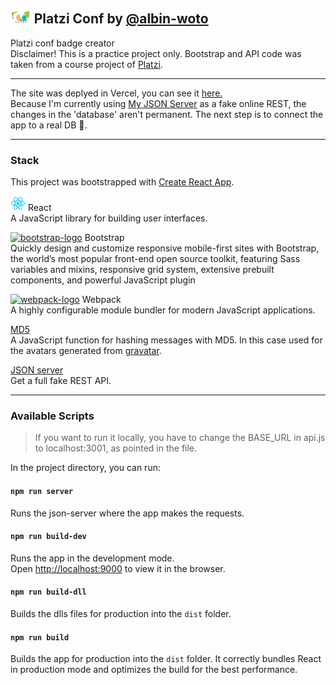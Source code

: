 ## <img src="./src/images/logo.svg" alt="logo" height="24px"> Platzi Conf by [@albin-woto](https://www.linkedin.com/in/albin-wotoszyn)

Platzi conf badge creator  
Disclaimer! This is a practice project only. Bootstrap and API code was taken from a course project of [Platzi](https://platzi.com/).

---

The site was deplyed in Vercel, you can see it [here.](https://platzi-conf-three.vercel.app/)  
Because I'm currently using [My JSON Server](https://my-json-server.typicode.com/) as a fake online REST, the changes in the 'database' aren't permanent. The next step is to connect the app to a real DB 🚀.

---

### Stack

This project was bootstrapped with [Create React App](https://github.com/facebook/create-react-app).

<a href="https://reactjs.org/"><img src="https://raw.githubusercontent.com/albin-woto/blog-redux/master/public/react.png" alt="react-logo" height="24px"></a>
React  
A JavaScript library for building user interfaces.

<a href="https://getbootstrap.com/"><img src="https://v5.getbootstrap.com/docs/5.0/assets/brand/bootstrap-logo-shadow.png" alt="bootstrap-logo" height="24px"></a>
Bootstrap  
Quickly design and customize responsive mobile-first sites with Bootstrap, the world’s most popular front-end open source toolkit, featuring Sass variables and mixins, responsive grid system, extensive prebuilt components, and powerful JavaScript plugin

<a href="https://webpack.js.org/"><img src="https://raw.githubusercontent.com/webpack/media/master/logo/icon.png" alt="webpack-logo" height="24px"></a>
Webpack  
A highly configurable module bundler for modern JavaScript applications.

[MD5](https://www.npmjs.com/package/md5)  
A JavaScript function for hashing messages with MD5. In this case used for the avatars generated from [gravatar](https://gravatar.com).

[JSON server](https://www.npmjs.com/package/json-server)  
Get a full fake REST API.

---

### Available Scripts

> If you want to run it locally, you have to change the BASE_URL in api.js to localhost:3001, as pointed in the file.

In the project directory, you can run:

#### `npm run server`

Runs the json-server where the app makes the requests.

#### `npm run build-dev`

Runs the app in the development mode.<br />
Open [http://localhost:9000](http://localhost:9000) to view it in the browser.

#### `npm run build-dll`

Builds the dlls files for production into the `dist` folder.

#### `npm run build`

Builds the app for production into the `dist` folder.
It correctly bundles React in production mode and optimizes the build for the best performance.
